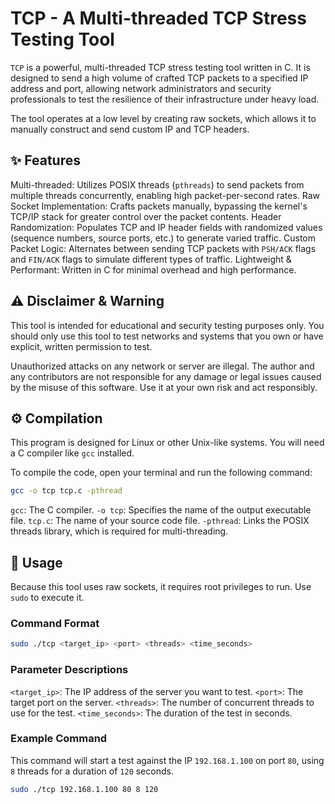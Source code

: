 

# TCP - A Multi-threaded TCP Stress Testing Tool

`TCP` is a powerful, multi-threaded TCP stress testing tool written in C. It is designed to send a high volume of crafted TCP packets to a specified IP address and port, allowing network administrators and security professionals to test the resilience of their infrastructure under heavy load.

The tool operates at a low level by creating raw sockets, which allows it to manually construct and send custom IP and TCP headers.

## ✨ Features

   Multi-threaded: Utilizes POSIX threads (`pthreads`) to send packets from multiple threads concurrently, enabling high packet-per-second rates.
   Raw Socket Implementation: Crafts packets manually, bypassing the kernel's TCP/IP stack for greater control over the packet contents.
   Header Randomization: Populates TCP and IP header fields with randomized values (sequence numbers, source ports, etc.) to generate varied traffic.
   Custom Packet Logic: Alternates between sending TCP packets with `PSH/ACK` flags and `FIN/ACK` flags to simulate different types of traffic.
   Lightweight & Performant: Written in C for minimal overhead and high performance.

## ⚠️ Disclaimer & Warning

This tool is intended for educational and security testing purposes only. You should only use this tool to test networks and systems that you own or have explicit, written permission to test.

Unauthorized attacks on any network or server are illegal. The author and any contributors are not responsible for any damage or legal issues caused by the misuse of this software. Use it at your own risk and act responsibly.

## ⚙️ Compilation

This program is designed for Linux or other Unix-like systems. You will need a C compiler like `gcc` installed.

To compile the code, open your terminal and run the following command:

```bash
gcc -o tcp tcp.c -pthread
```

   `gcc`: The C compiler.
   `-o tcp`: Specifies the name of the output executable file.
   `tcp.c`: The name of your source code file.
   `-pthread`: Links the POSIX threads library, which is required for multi-threading.

## 🚀 Usage

Because this tool uses raw sockets, it requires root privileges to run. Use `sudo` to execute it.

### Command Format

```bash
sudo ./tcp <target_ip> <port> <threads> <time_seconds>
```

### Parameter Descriptions

   `<target_ip>`: The IP address of the server you want to test.
   `<port>`: The target port on the server.
   `<threads>`: The number of concurrent threads to use for the test.
   `<time_seconds>`: The duration of the test in seconds.

### Example Command

This command will start a test against the IP `192.168.1.100` on port `80`, using `8` threads for a duration of `120` seconds.

```bash
sudo ./tcp 192.168.1.100 80 8 120
```
